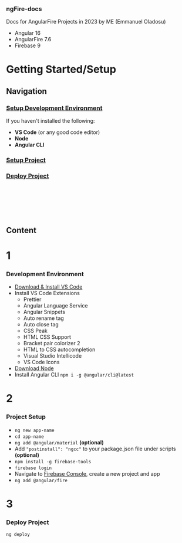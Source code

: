 ### ngFire-docs
Docs for AngularFire Projects in 2023 by ME (Emmanuel Oladosu)
- Angular 16
- AngularFire 7.6
- Firebase 9
  
# Getting Started/Setup

## Navigation
### [Setup Development Environment](#1)
If you haven't installed the following:
- __VS Code__ (or any good code editor)
- __Node__
- __Angular CLI__

### [Setup Project](#2)

### [Deploy Project](#3)

&nbsp;

&nbsp;

&nbsp;

## Content
# 1
### Development Environment 
- [Download & Install VS Code](https://code.visualstudio.com/download)
- Install VS Code Extensions
  - Prettier
  - Angular Language Service
  - Angular Snippets
  - Auto rename tag
  - Auto close tag
  - CSS Peak
  - HTML CSS Support
  - Bracket pair colorizer 2
  - HTML to CSS autocompletion
  - Visual Studio Intellicode
  - VS Code Icons
- [Download Node](https://nodejs.org/pt-br/download)
- Install Angular CLI `npm i -g @angular/cli@latest`

# 2
### Project Setup
-  `ng new app-name`
-  `cd app-name`
-  `ng add @angular/material` **(optional)**
-  Add `"postinstall": "ngcc"` to your package.json file under scripts **(optional)**
-  `npm install -g firebase-tools`
-  `firebase login`
-  Navigate to [Firebase Console](https://console.firebase.com), create a new project and app
-  `ng add @angular/fire` 

# 3
### Deploy Project
`ng deploy`
